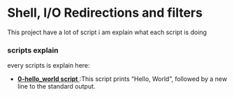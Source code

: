 # Shell, I/O Redirections and filters

This project have a lot of script i am explain what each script is doing


### scripts explain

every scripts is explain here:

- [**0-hello_world script** ](./0-hello_world) :This script prints “Hello, World”, followed by a new line to the standard output.



